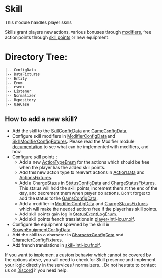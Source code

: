 # Skill

This module handles player skills.

Skills grant players new actions, various bonuses through [modifiers](../Modifier/README.md), free action points through [skill points](../Status/Enum/SkillPointsEnum.php) or new equipment.

# Directory Tree:
    |-- ConfigData
    |-- DataFixtures
    |-- Entity
    |-- Enum
    |-- Event
    |-- Listener
    |-- Normalizer
    |-- Repository
    |-- UseCase

## How to add a new skill?
- Add the skill to the [SkillConfigData](./ConfigData/SkillConfigData.php) and [GameConfigData](../Game/ConfigData/GameConfigData.php#L598).
- Configure skill modifiers in [ModifierConfigData](../Modifier/ConfigData/ModifierConfigData.php) and [SkillModifierConfigFixtures](../Modifier/DataFixtures/SkillModifierConfigFixtures.php). Please read the Modifier module [documentation](../Modifier/README.md) to see what can be implemented with modifiers, and how.
- Configure skill points :
    - Add a new [ActionTypeEnum](../Action/Enum/ActionTypeEnum.php) for the actions which should be free when the player has the added skill points.
    - Add this new action type to relevant actions in [ActionData](../Action/ConfigData/ActionData.php) and [ActionsFixtures](../Action/DataFixtures/ActionsFixtures.php).
    - Add a ChargeStatus in [StatusConfigData](../Status/ConfigData/StatusConfigData.php) and [ChargeStatusFixtures](../Status/DataFixtures/ChargeStatusFixtures.php). This status will hold the skill points, increment them at the end of the day, and decrement them when player do actions. Don't forget to add the status to the [GameConfigData](../Game/ConfigData/GameConfigData.php).
    - Add a modifier in [ModifierConfigData](../Modifier/ConfigData/ModifierConfigData.php) and [ChargeStatusFixtures](../Status/DataFixtures/ChargeStatusFixtures.php) which will make the needed actions free if the player has skill points.
    - Add skill points gain log in [StatusEventLogEnum](../RoomLog/Enum/StatusEventLogEnum.php).
    - Add skill points french translations in [player+intl-icu.fr.xlf](../../translations/fr/player+intl-icu.fr.xlf).
- Configure the equipment spawned by the skill in [SpawnEquipmentConfigData](../Equipment/ConfigData/SpawnEquipmentConfigData.php).
- Add the skill to a character in [CharacterConfigData](../Player/ConfigData/CharacterConfigData.php) and [CharacterConfigFixtures](../Player/DataFixtures/CharacterConfigFixtures.php).
- Add french translations in [skill+intl-icu.fr.xlf](../../translations/fr/skill+intl-icu.fr.xlf).

If you want to implement a custom behavior which cannot be covered by the options above, you will need to check for Skill presence and implement your logic directly in the services / normalizers... Do not hesitate to contact us on [Discord](https://discord.com/channels/693082011484684348/746873392463872071) if you need help.